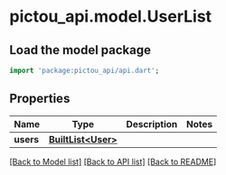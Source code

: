 # pictou_api.model.UserList

## Load the model package
```dart
import 'package:pictou_api/api.dart';
```

## Properties
Name | Type | Description | Notes
------------ | ------------- | ------------- | -------------
**users** | [**BuiltList&lt;User&gt;**](User.md) |  | 

[[Back to Model list]](../README.md#documentation-for-models) [[Back to API list]](../README.md#documentation-for-api-endpoints) [[Back to README]](../README.md)


